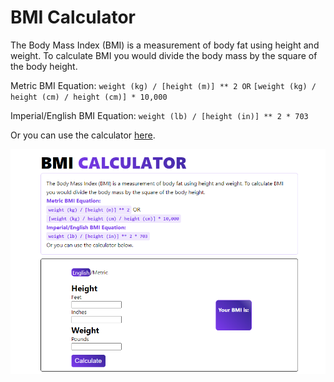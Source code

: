 # BMI Calculator

The Body Mass Index (BMI) is a measurement of body fat using height and weight. To calculate BMI you would divide the body mass by the square of the body height.

Metric BMI Equation:
`weight (kg) / [height (m)] ** 2 OR`
`[weight (kg) / height (cm) / height (cm)] * 10,000`

Imperial/English BMI Equation:
`weight (lb) / [height (in)] ** 2 * 703`

Or you can use the calculator [here](https://bmi-calculator-solid.vercel.app).

![BMI Calculator](https://github.com/ronthetech/bmi-calc-solidstart/blob/main/src/assets/bmi-calc/1.png?raw=true)
